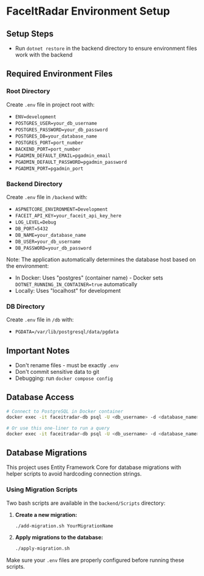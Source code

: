 # FaceItRadar Environment Setup

## Setup Steps

- Run `dotnet restore` in the backend directory to ensure environment files work with the backend

## Required Environment Files

### Root Directory

Create `.env` file in project root with:

- `ENV=development`
- `POSTGRES_USER=your_db_username`
- `POSTGRES_PASSWORD=your_db_password`
- `POSTGRES_DB=your_database_name`
- `POSTGRES_PORT=port_number`
- `BACKEND_PORT=port_number`
- `PGADMIN_DEFAULT_EMAIL=pgadmin_email`
- `PGADMIN_DEFAULT_PASSWORD=pgadmin_password`
- `PGADMIN_PORT=pgadmin_port`

### Backend Directory

Create `.env` file in `/backend` with:

- `ASPNETCORE_ENVIRONMENT=Development`
- `FACEIT_API_KEY=your_faceit_api_key_here`
- `LOG_LEVEL=Debug`
- `DB_PORT=5432`
- `DB_NAME=your_database_name`
- `DB_USER=your_db_username`
- `DB_PASSWORD=your_db_password`

Note: The application automatically determines the database host based on the environment:

- In Docker: Uses "postgres" (container name) - Docker sets `DOTNET_RUNNING_IN_CONTAINER=true` automatically
- Locally: Uses "localhost" for development

### DB Directory

Create `.env` file in `/db` with:

- `PGDATA=/var/lib/postgresql/data/pgdata`

## Important Notes

- Don't rename files - must be exactly `.env`
- Don't commit sensitive data to git
- Debugging: run `docker compose config`

## Database Access

```bash
# Connect to PostgreSQL in Docker container
docker exec -it faceitradar-db psql -U <db_username> -d <database_name>

# Or use this one-liner to run a query
docker exec -it faceitradar-db psql -U <db_username> -d <database_name> -c "SELECT * FROM table_name;"
```

## Database Migrations

This project uses Entity Framework Core for database migrations with helper scripts to avoid hardcoding connection strings.

### Using Migration Scripts

Two bash scripts are available in the `backend/Scripts` directory:

1. **Create a new migration:**

   ```bash
   ./add-migration.sh YourMigrationName
   ```

2. **Apply migrations to the database:**
   ```bash
   ./apply-migration.sh
   ```

Make sure your `.env` files are properly configured before running these scripts.
